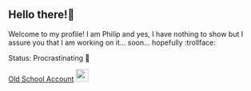 ## Hello there!👋
Welcome to my profile! I am Philip and yes, I have nothing to show but I assure you that I am working on it... soon... hopefully :trollface: <br>

Status: Procrastinating 🤔

[Old School Account](https://github.com/PhilipLeong)
<a href="https://github.com/PhilipLeong" target="_blank"><img height="25" src="https://raw.githubusercontent.com/UjwalKandi/UjwalKandi/changes-to-readme/svg/github%20rect.svg"></a>&nbsp;&nbsp;

<!--
**philipljh/philipljh** is a ✨ _special_ ✨ repository because its `README.md` (this file) appears on your GitHub profile.

Here are some ideas to get you started:

- 🔭 I’m currently working on ...
- 🌱 I’m currently learning ...
- 👯 I’m looking to collaborate on ...
- 🤔 I’m looking for help with ...
- 💬 Ask me about ...
- 📫 How to reach me: ...
- 😄 Pronouns: ...
- ⚡ Fun fact: ...
-->
